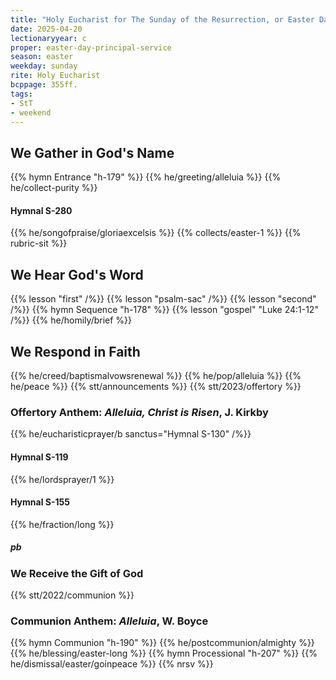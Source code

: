 ```yaml
---
title: "Holy Eucharist for The Sunday of the Resurrection, or Easter Day"
date: 2025-04-20
lectionaryyear: c
proper: easter-day-principal-service
season: easter
weekday: sunday
rite: Holy Eucharist
bcppage: 355ff.
tags:
- StT
- weekend
---
```

## We Gather in God's Name
{{% hymn Entrance "h-179" %}}
{{% he/greeting/alleluia %}}
{{% he/collect-purity %}}
#### Hymnal S-280
{{% he/songofpraise/gloriaexcelsis %}}
{{% collects/easter-1 %}}
{{% rubric-sit %}}
## We Hear God's Word
{{% lesson "first" /%}}
{{% lesson "psalm-sac" /%}}
{{% lesson "second" /%}}
{{% hymn Sequence "h-178" %}}
{{% lesson "gospel" "Luke 24:1-12" /%}}
{{% he/homily/brief %}}
## We Respond in Faith
{{% he/creed/baptismalvowsrenewal %}}
{{% he/pop/alleluia %}}
{{% he/peace %}}
{{% stt/announcements %}}
{{% stt/2023/offertory %}}
### Offertory Anthem: _Alleluia, Christ is Risen_, J. Kirkby
{{% he/eucharisticprayer/b sanctus="Hymnal S-130" /%}}
#### Hymnal S-119
{{% he/lordsprayer/1 %}}
#### Hymnal S-155
{{% he/fraction/long %}}
##### pb
### We Receive the Gift of God
{{% stt/2022/communion %}}
### Communion Anthem: _Alleluia_, W. Boyce
{{% hymn Communion "h-190" %}}
{{% he/postcommunion/almighty %}}
{{% he/blessing/easter-long %}}
{{% hymn Processional "h-207" %}}
{{% he/dismissal/easter/goinpeace %}}
{{% nrsv %}}

